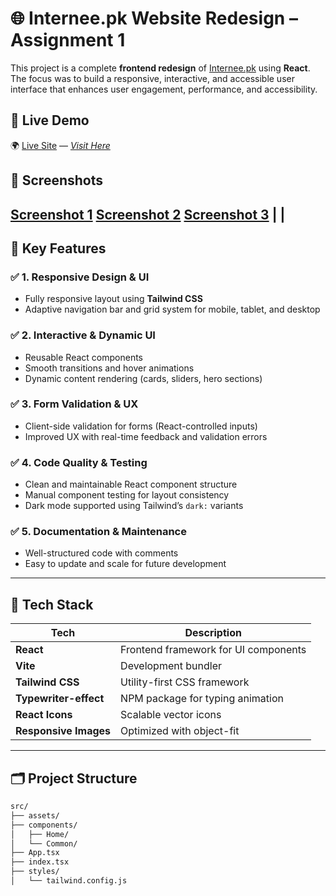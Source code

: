# 🌐 Internee.pk Website Redesign – Assignment 1

This project is a complete **frontend redesign** of [Internee.pk](https://internee.pk) using **React**. The focus was to build a responsive, interactive, and accessible user interface that enhances user engagement, performance, and accessibility.

## 🚀 Live Demo

🌍 [Live Site](#) — [_Visit Here_](https://internee-pk-eight.vercel.app/)


## 📸 Screenshots

 [Screenshot 1](./screenshots/1.png) 
 [Screenshot 2](./screenshots/2.png)
 [Screenshot 3](./screenshots/3.png) |
|
---

## 🎯 Key Features

### ✅ 1. Responsive Design & UI
- Fully responsive layout using **Tailwind CSS**
- Adaptive navigation bar and grid system for mobile, tablet, and desktop

### ✅ 2. Interactive & Dynamic UI
- Reusable React components
- Smooth transitions and hover animations
- Dynamic content rendering (cards, sliders, hero sections)

### ✅ 3. Form Validation & UX
- Client-side validation for forms (React-controlled inputs)
- Improved UX with real-time feedback and validation errors

### ✅ 4. Code Quality & Testing
- Clean and maintainable React component structure
- Manual component testing for layout consistency
- Dark mode supported using Tailwind’s `dark:` variants

### ✅ 5. Documentation & Maintenance
- Well-structured code with comments
- Easy to update and scale for future development

---

## 🧰 Tech Stack

| Tech        | Description                             |
|-------------|-----------------------------------------|
| **React**   | Frontend framework for UI components    |
| **Vite**    | Development bundler                     |
| **Tailwind CSS** | Utility-first CSS framework       |
| **Typewriter-effect** | NPM package for typing animation |
| **React Icons** | Scalable vector icons               |
| **Responsive Images** | Optimized with object-fit     |

---

## 🗂️ Project Structure

```bash
src/
├── assets/
├── components/
│   ├── Home/
│   └── Common/
├── App.tsx
├── index.tsx
├── styles/
│   └── tailwind.config.js
